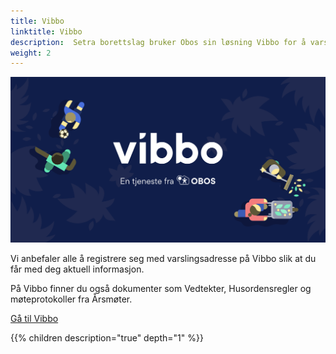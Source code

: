 ```yaml
---
title: Vibbo
linktitle: Vibbo
description:  Setra borettslag bruker Obos sin løsning Vibbo for å varsling og nyinformasjon. 
weight: 2
---
```



![Vibbo](vibbo.png)

Vi anbefaler alle å registrere seg med varslingsadresse på Vibbo slik at du får med deg aktuell informasjon.

På Vibbo finner du også dokumenter som Vedtekter, Husordensregler og møteprotokoller fra Årsmøter.

[Gå til Vibbo](https://vibbo.no/setra)



{{% children description="true" depth="1" %}}
